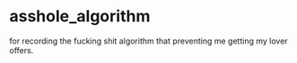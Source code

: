 # asshole_algorithm
for recording the fucking shit algorithm that preventing me getting my lover offers.
